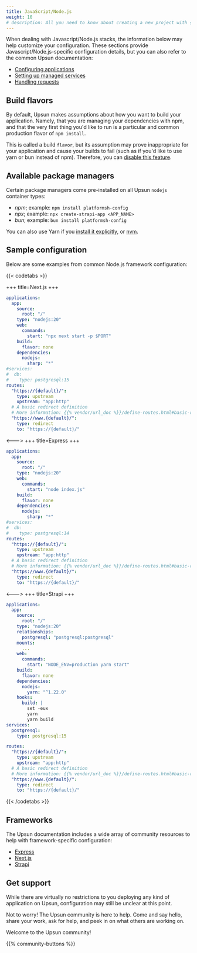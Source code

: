 ```yaml
---
title: JavaScript/Node.js
weight: 10
# description: All you need to know about creating a new project with {{% vendor/name %}}
---
```


When dealing with Javascript/Node.js stacks, the information below may help customize your configuration.
These sections provide Javascript/Node.js-specific configuration details, but you can also refer to the common Upsun documentation:

- [Configuring applications](/create-apps)
- [Setting up managed services](/add-services)
- [Handling requests](/define-routes)

## Build flavors

By default, Upsun makes assumptions about how you want to build your application. 
Namely, that you are managing your dependencies with npm, and that the very first thing you'd like to run is a particular and common production flavor of `npm install`.

This is called a build `flavor`, but its assumption may prove inappropriate for your application and cause your builds to fail (such as if you'd like to use yarn or bun instead of npm).
Therefore, you can [disable this feature](/languages/nodejs#dependencies).

## Available package managers

Certain package managers come pre-installed on all Upsun `nodejs` container types:

* *npm*; example: ``npm install platformsh-config``
* *npx*; example: ``npx create-strapi-app <APP_NAME>``
* *bun*; example: ``bun install platformsh-config``

You can also use Yarn if you [install it explicitly](/languages/nodejs#use-yarn-as-a-package-manager), or [nvm](/languages/nodejs/node-version.md#use-nvm).

## Sample configuration

Below are some examples from common Node.js framework configuration:

{{< codetabs >}}

+++
title=Next.js
+++

```yaml {location="{{% vendor/configfile "apps" %}}"}
applications:
  app:
    source:
      root: "/"
    type: "nodejs:20"
    web:
      commands:
        start: "npx next start -p $PORT"
    build:
      flavor: none
    dependencies:
      nodejs:
        sharp: "*"
#services:
#  db:
#    type: postgresql:15
routes:
  "https://{default}/":
    type: upstream
    upstream: "app:http"
  # A basic redirect definition
  # More information: {{% vendor/url_doc %}}/define-routes.html#basic-redirect-definition
  "https://www.{default}/":
    type: redirect
    to: "https://{default}/"
```

<--->
+++
title=Express
+++

```yaml {location="{{% vendor/configfile "apps" %}}"}
applications:
  app:
    source:
      root: "/"
    type: "nodejs:20"
    web:
      commands:
        start: "node index.js"
    build:
      flavor: none
    dependencies:
      nodejs:
        sharp: "*"
#services:
#  db:
#    type: postgresql:14
routes:
  "https://{default}/":
    type: upstream
    upstream: "app:http"
  # A basic redirect definition
  # More information: {{% vendor/url_doc %}}/define-routes.html#basic-redirect-definition
  "https://www.{default}/":
    type: redirect
    to: "https://{default}/"
```


<--->
+++
title=Strapi
+++

```yaml {location=".{{% vendor/cli %}}/config.yaml"}
applications:
  app:
    source:
      root: "/"
    type: "nodejs:20"
    relationships:
      postgresql: "postgresql:postgresql"
    mounts:
      ...
    web:
      commands:
        start: "NODE_ENV=production yarn start"
    build:
      flavor: none
    dependencies:
      nodejs:
        yarn: "^1.22.0"
    hooks:
      build: |
        set -eux
        yarn
        yarn build
services:
  postgresql:
    type: postgresql:15

routes:
  "https://{default}/":
    type: upstream
    upstream: "app:http"
  # A basic redirect definition
  # More information: {{% vendor/url_doc %}}/define-routes.html#basic-redirect-definition
  "https://www.{default}/":
    type: redirect
    to: "https://{default}/"
```

{{< /codetabs >}}

## Frameworks

The Upsun documentation includes a wide array of community resources to help with framework-specific configuration:

- [Express](/get-started/stacks/express)
- [Next.js](/get-started/stacks/nextjs)
- [Strapi](/get-started/stacks/strapi)

## Get support

While there are virtually no restrictions to you deploying any kind of application on Upsun, configuration may still be unclear at this point.

Not to worry! The Upsun community is here to help. 
Come and say hello, share your work, ask for help, and peek in on what others are working on.

Welcome to the Upsun community!

{{% community-buttons %}}
